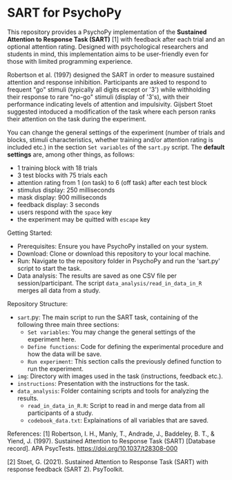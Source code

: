 # SART for PsychoPy

This repository provides a PsychoPy implementation of the **Sustained Attention to Response Task (SART)** [1] with feedback after each trial  and an optional attention rating. Designed with psychological researchers and students in mind, this implementation aims to be user-friendly even for those with limited programming experience. 

Robertson et al. (1997) designed the SART in order to measure sustained attention and response inhibition. Participants are asked to respond to frequent "go" stimuli (typically all digits except or '3') while withholding their response to rare "no-go" stimuli (display of '3's), with their performance indicating levels of attention and impulsivity. Gijsbert Stoet suggested intoduced a modification of the task where each person ranks their attention on the task during the experiment.

You can change the general settings of the experiment (number of trials and blocks, stimuli characteristics, whether training and/or attention rating is included etc.) in the section `Set variables` of the `sart.py` script. The **default settings** are, among other things, as follows:
- 1 training block with 18 trials
- 3 test blocks with 75 trials each
- attention rating from 1 (on task) to 6 (off task) after each test block
- stimulus display: 250 milliseconds
- mask display: 900 milliseconds
- feedback display: 3 seconds
- users respond with the `space` key
- the experiment may be quitted with `escape` key

Getting Started:

- Prerequisites: Ensure you have PsychoPy installed on your system.
- Download: Clone or download this repository to your local machine.
- Run: Navigate to the repository folder in PsychoPy and run the 'sart.py' script to start the task.
- Data analysis: The results are saved as one CSV file per session/participant. The script ``data_analysis/read_in_data_in_R`` merges all data from a study.

Repository Structure:

- ``sart``.py: The main script to run the SART task, containing of the following three main three sections:
  - ``Set variables``: You may change the general settings of the experiment here.
  - ``Define functions``: Code for defining the experimental procedure and how the data will be save.
  - ``Run experiment``: This section calls the previously defined function to run the experiment.
- ``img``: Directory with images used in the task (instructions, feedback etc.).
- ``instructions``: Presentation with the instructions for the task.
- ``data_analysis``: Folder containing scripts and tools for analyzing the results.
  - ``read_in_data_in_R.R``: Script to read in and merge data from all participants of a study.
  - ``codebook_data.txt``: Explainations of all variables that are saved.

References:
[1] Robertson, I. H., Manly, T., Andrade, J., Baddeley, B. T., & Yiend, J. (1997). Sustained Attention to Response Task (SART) [Database record]. APA PsycTests. https://doi.org/10.1037/t28308-000

[2] Stoet, G. (2021). Sustained Attention to Response Task (SART) with response feedback (SART 2). PsyToolkit. 